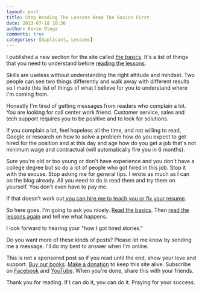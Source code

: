 ```yaml
---
layout: post
title: Stop Reading The Lessons Read The Basics First
date: 2013-07-18 10:36
author: Kevin Olega
comments: true
categories: [Applicant, Lessons]
---
```

I published a new section for the site called <a title="Basics" href="http://callcentertrainingtips.com/basics/">the basics</a>. It's a list of things that you need to understand before <a href="http://callcentertrainingtips.com/archives/">reading the lessons</a>.

Skills are useless without understanding the right attitude and mindset. Two people can see two things differently and walk away with different results so I made this list of things of what I believe for you to understand where I'm coming from.

Honestly I'm tired of getting messages from readers who complain a lot. You are looking for call center work friend. Customer service, sales and tech support requires you to be positive and to look for solutions.

If you complain a lot, feel hopeless all the time, and not willing to read, Google or research on how to solve a problem how do you expect to get hired for the position and at this day and age how do you get a job that's not minimum wage and contractual (will automatically fire you in 6 months).

Sure you're old or too young or don't have experience and you don't have a college degree but so do a lot of people who got hired in this job. Stop it with the excuse. Stop asking me for general tips. I wrote as much as I can on the blog already. All you need to do is read them and try them on yourself. You don't even have to pay me.

If that doesn't work out<a title="Services" href="http://callcentertrainingtips.com/services/"> you can hire me to teach you or fix your resume</a>.

So here goes. I'm going to ask you nicely. <a title="Basics" href="http://callcentertrainingtips.com/basics/">Read the basics</a>. Then <a href="http://callcentertrainingtips.com/archives/">read the lessons again</a> and tell me what happens.

I look forward to hearing your "how I got hired stories."

Do you want more of these kinds of posts? Please let me know by sending me a message. I'll do my best to answer when I'm online.

This is not a sponsored post so if you read until the end, show your love and support. [Buy our books](http://callcentertrainingtips.com/promos/).  [Make a donation](http://callcentertrainingtips.com/support/) to keep this site alive. Subscribe on [Facebook](https://www.facebook.com/callcentertrainingtips/) and [YouTube](https://www.youtube.com/channel/UCSRyiovg_InMdQAe7Fn0LtA). When you're done, share this with your friends. 

Thank you for reading. If I can do it, you can do it. Praying for your success.
